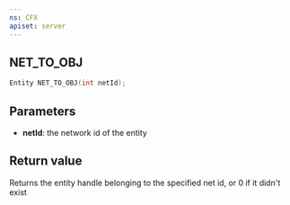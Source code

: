```yaml
---
ns: CFX
apiset: server
---
```

## NET_TO_OBJ

```c
Entity NET_TO_OBJ(int netId);
```

## Parameters
* **netId**: the network id of the entity

## Return value
Returns the entity handle belonging to the specified net id, or 0 if it didn't exist

